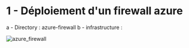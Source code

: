 <h1>1 -  Déploiement d'un firewall azure</h1>

a - Directory : azure-firewall
b - infrastructure :

![azure_firewall](https://user-images.githubusercontent.com/5339905/128844978-1198cf29-7228-4016-99aa-e3a9145d1c7e.jpg)

